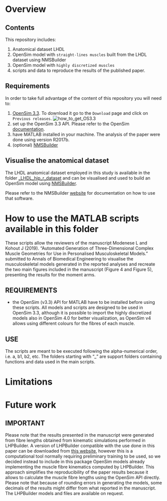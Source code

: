 # Overview


## Contents
This repository includes:

1. Anatomical dataset LHDL
2. OpenSim model with `straight-lines muscles` built from the LHDL dataset using NMSBuilder
3. OpenSim model with `highly discretized muscles`
4. scripts and data to reproduce the results of the published paper.

## Requirements
In order to take full advantage of the content of this repository you will need to:
1. [OpenSim 3.3](https://simtk.org/projects/opensim). To download it go to the `Download` page and click on `Previous releases`. 
![how_to_get_OS3.3](https://github.com/modenaxe/3d-muscles/blob/master/images/get_osim3.3.PNG)
2. set up the OpenSim 3.3 API. Please refer to the OpenSim [documentation](https://simtk-confluence.stanford.edu/display/OpenSim/Scripting+with+Matlab).
3. have MATLAB installed in your machine. The analysis of the paper were done using version R2017b.
4. (optional) [NMSBuilder](http://www.nmsbuilder.org)


## Visualise the anatomical dataset 
The LHDL anatomical dataset employed in this study is available in the folder [_LHDL_hip_r_dataset](https://github.com/modenaxe/3d-muscles/tree/master/_LHDL_hip_r_dataset) 
and can be visualised and used to build an OpenSim model using [NMSBuilder](http://www.nmsbuilder.org).

Please refer to the NMSBuilder [website](http://www.nmsbuilder.org) for documentation on how to use that software.

# How to use the MATLAB scripts available in this folder
These scripts allow the reviewers of the manuscript Modenese L and Kohout J (2019). “Automated Generation of Three-Dimensional Complex Muscle Geometries for Use in Personalised Musculoskeletal Models.” submitted to Annals of Biomedical Engineering to visualise the musculoskeletal models generated in the reported analyses and recreate the two main figures included in the manuscript (Figure 4 and Figure 5), presenting the results for the moment arms.

## REQUIREMENTS 
* the OpenSim (v3.3) API for MATLAB have to be installed before using these scripts. All models and scripts are designed to be used in OpenSim 3.3, although it is possible to import the highly discretized models also in OpenSim 4.0 for better visualization, as OpenSim v4 allows using different colours for the fibres of each muscle.

## USE
The scripts are meant to be executed following the alpha-numerical order, i.e. a, b1, b2, etc.  The folders starting with “_” are support folders containing functions and data used in the main scripts. 
# Limitations

# Future work

## IMPORTANT 
Please note that the results presented in the manuscript were generated from fibre lengths obtained from kinematic simulations performed in LHPBuilder. A version of LHPBuilder compatible with the use done in this paper can be downloaded from [this website](https://mi.kiv.zcu.cz/en/research/musculoskeletal.html), however this is a computational  tool normally requiring preliminary training to be used, so we decided instead to include in this package OpenSim models already implementing the muscle fibre kinematics computed by LHPBuilder. This approach simplifies the reproducibility of the paper results because it allows to calculate the muscle fibre lengths using the OpenSim API directly. Please note that because of rounding errors in generating the models, some decimals of the results might differ from what reported in the manuscript. The LHPBuilder models and files are available on request.
